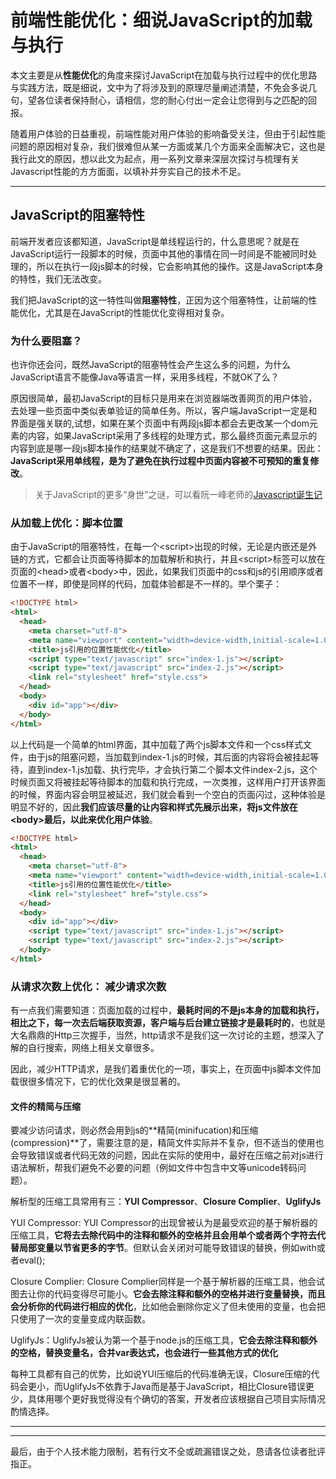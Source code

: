 # 前端性能优化：细说JavaScript的加载与执行

本文主要是从**性能优化**的角度来探讨JavaScript在加载与执行过程中的优化思路与实践方法，既是细说，文中为了将涉及到的原理尽量阐述清楚，不免会多说几句，望各位读者保持耐心，请相信，您的耐心付出一定会让您得到与之匹配的回报。

随着用户体验的日益重视，前端性能对用户体验的影响备受关注，但由于引起性能问题的原因相对复杂，我们很难但从某一方面或某几个方面来全面解决它，这也是我行此文的原因，想以此文为起点，用一系列文章来深层次探讨与梳理有关Javascript性能的方方面面，以填补并夯实自己的技术不足。

---

## JavaScript的**阻塞特性**

前端开发者应该都知道，JavaScript是单线程运行的，什么意思呢？就是在JavaScript运行一段脚本的时候，页面中其他的事情在同一时间是不能被同时处理的，所以在执行一段js脚本的时候，它会影响其他的操作。这是JavaScript本身的特性，我们无法改变。

我们把JavaScript的这一特性叫做**阻塞特性**，正因为这个阻塞特性，让前端的性能优化，尤其是在JavaScript的性能优化变得相对复杂。

### 为什么要**阻塞**？

也许你还会问，既然JavaScript的阻塞特性会产生这么多的问题，为什么JavaScript语言不能像Java等语言一样，采用多线程，不就OK了么？

原因很简单，最初JavaScript的目标只是用来在浏览器端改善网页的用户体验，去处理一些页面中类似表单验证的简单任务。所以，客户端JavaScript一定是和界面是强关联的,试想，如果在某个页面中有两段js脚本都会去更改某一个dom元素的内容，如果JavaScript采用了多线程的处理方式，那么最终页面元素显示的内容到底是哪一段js脚本操作的结果就不确定了，这是我们不想要的结果。因此：**JavaScript采用单线程，是为了避免在执行过程中页面内容被不可预知的重复修改**。

> 关于JavaScript的更多“身世”之谜，可以看阮一峰老师的[Javascript诞生记](http://www.ruanyifeng.com/blog/2011/06/birth_of_javascript.html)

### 从加载上优化：脚本位置

由于JavaScript的阻塞特性，在每一个&lt;script&gt;出现的时候，无论是内嵌还是外链的方式，它都会让页面等待脚本的加载解析和执行，并且&lt;script&gt;标签可以放在页面的&lt;head&gt;或者&lt;body&gt;中，因此，如果我们页面中的css和js的引用顺序或者位置不一样，即使是同样的代码，加载体验都是不一样的。举个栗子：

```html
<!DOCTYPE html>
<html>
  <head>
    <meta charset="utf-8">
    <meta name="viewport" content="width=device-width,initial-scale=1.0">
    <title>js引用的位置性能优化</title>
    <script type="text/javascript" src="index-1.js"></script>
    <script type="text/javascript" src="index-2.js"></script>
    <link rel="stylesheet" href="style.css">
  </head>
  <body>
    <div id="app"></div>
  </body>
</html>
```

以上代码是一个简单的html界面，其中加载了两个js脚本文件和一个css样式文件，由于js的阻塞问题，当加载到index-1.js的时候，其后面的内容将会被挂起等待，直到index-1.js加载、执行完毕，才会执行第二个脚本文件index-2.js，这个时候页面又将被挂起等待脚本的加载和执行完成，一次类推，这样用户打开该界面的时候，界面内容会明显被延迟，我们就会看到一个空白的页面闪过，这种体验是明显不好的，因此**我们应该尽量的让内容和样式先展示出来，将js文件放在&lt;body&gt;最后，以此来优化用户体验**。

```html
<!DOCTYPE html>
<html>
  <head>
    <meta charset="utf-8">
    <meta name="viewport" content="width=device-width,initial-scale=1.0">
    <title>js引用的位置性能优化</title>
    <link rel="stylesheet" href="style.css">
  </head>
  <body>
    <div id="app"></div>
    <script type="text/javascript" src="index-1.js"></script>
    <script type="text/javascript" src="index-2.js"></script>
  </body>
</html>
```

### 从请求次数上优化： 减少请求次数

有一点我们需要知道：页面加载的过程中，**最耗时间的不是js本身的加载和执行，相比之下，每一次去后端获取资源，客户端与后台建立链接才是最耗时的**，也就是大名鼎鼎的Http三次握手，当然，http请求不是我们这一次讨论的主题，想深入了解的自行搜索，网络上相关文章很多。

因此，减少HTTP请求，是我们着重优化的一项，事实上，在页面中js脚本文件加载很很多情况下，它的优化效果是很显著的。

#### 文件的精简与压缩

要减少访问请求，则必然会用到js的**精简(minifucation)和压缩(compression)**了，需要注意的是，精简文件实际并不复杂，但不适当的使用也会导致错误或者代码无效的问题，因此在实际的使用中，最好在压缩之前对js进行语法解析，帮我们避免不必要的问题（例如文件中包含中文等unicode转码问题）。

解析型的压缩工具常用有三：**YUI Compressor**、**Closure Complier**、**UglifyJs**

YUI Compressor: YUI Compressor的出现曾被认为是最受欢迎的基于解析器的压缩工具，**它将去去除代码中的注释和额外的空格并且会用单个或者两个字符去代替局部变量以节省更多的字节**。但默认会关闭对可能导致错误的替换，例如with或者eval();

Closure Complier: Closure Complier同样是一个基于解析器的压缩工具，他会试图去让你的代码变得尽可能小。**它会去除注释和额外的空格并进行变量替换，而且会分析你的代码进行相应的优化**，比如他会删除你定义了但未使用的变量，也会把只使用了一次的变量变成内联函数。

UglifyJs：UglifyJs被认为第一个基于node.js的压缩工具，**它会去除注释和额外的空格，替换变量名，合并var表达式，也会进行一些其他方式的优化**

每种工具都有自己的优势，比如说YUI压缩后的代码准确无误，Closure压缩的代码会更小，而UglifyJs不依靠于Java而是基于JavaScript，相比Closure错误更少，具体用哪个更好我觉得没有个确切的答案，开发者应该根据自己项目实际情况酌情选择。

---



---

最后，由于个人技术能力限制，若有行文不全或疏漏错误之处，恳请各位读者批评指正。
